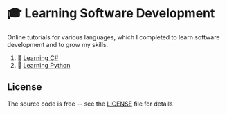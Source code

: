 # :mortar_board: Learning Software Development

Online tutorials for various languages, which I completed to learn software development and to grow my skills.

1. :file_folder: [Learning C#](learning-csharp/)
2. :file_folder: [Learning Python](learning-python/)

## License

The source code is free -- see the [LICENSE](LICENSE) file for details
